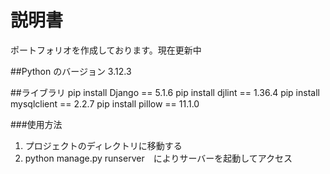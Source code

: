 ﻿# 説明書
 ポートフォリオを作成しております。現在更新中
 
##Python のバージョン
3.12.3

##ライブラリ
pip install Django == 5.1.6
pip install djlint == 1.36.4
pip install mysqlclient == 2.2.7
pip install pillow == 11.1.0

###使用方法
1. プロジェクトのディレクトリに移動する
2. python manage.py runserver　によりサーバーを起動してアクセス
